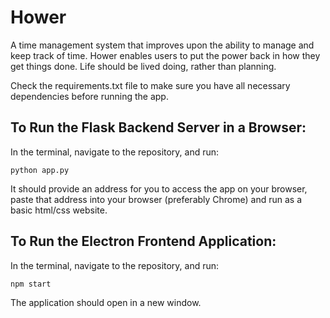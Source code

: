 # Hower
A time management system that improves upon the ability to manage and keep track of time. Hower enables users to put the power back in how they get things done. Life should be lived doing, rather than planning.

Check the requirements.txt file to make sure you have all necessary dependencies before running the app.

## To Run the Flask Backend Server in a Browser:

In the terminal, navigate to the repository, and run:

```
python app.py
```

It should provide an address for you to access the app on your browser, paste that address into your browser (preferably Chrome) and run as a basic html/css website.

## To Run the Electron Frontend Application:

In the terminal, navigate to the repository, and run:

```
npm start
```

The application should open in a new window.